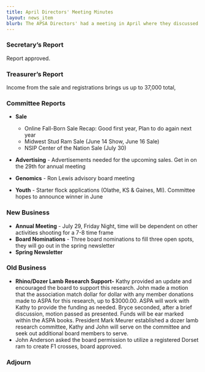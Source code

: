 ```yaml
---
title: April Directors' Meeting Minutes
layout: news_item
blurb: The APSA Directors' had a meeting in April where they discussed upcoming sales, board nominations, and rhino/dozer lamb research
---
```



### Secretary’s Report

Report approved.

### Treasurer’s Report

Income from the sale and registrations brings us up to 37,000 total,

### Committee Reports

* **Sale**
  * Online Fall-Born Sale Recap: Good first year, Plan to do again next year
  * Midwest Stud Ram Sale (June 14 Show, June 16 Sale)
  * NSIP Center of the Nation Sale (July 30)

* **Advertising** - Advertisements needed for the upcoming sales. Get in on the 29th for annual meeting 

* **Genomics** - Ron Lewis advisory board meeting
  
* **Youth** - Starter flock applications (Olathe, KS & Gaines, MI). Committee hopes to announce winner in June 


### New Business

* **Annual Meeting** - July 29, Friday Night, time will be dependent on other activities shooting for a 7-8 time frame
* **Board Nominations** - Three board nominations to fill three open spots, they will go out in the spring newsletter
* **Spring Newsletter**

### Old Business

* **Rhino/Dozer Lamb Research Support-** Kathy provided an update and encouraged the board to support this research. John made a motion that the association match dollar for dollar with any member donations made to ASPA for this research, up to $3000.00. ASPA will work with Kathy to provide the funding as needed. Bryce seconded, after a brief discussion, motion passed as presented. Funds will be ear marked within the ASPA books. President Mark Meurer established a dozer lamb research committee, Kathy and John will serve on the committee and seek out additional board members to serve.
* John Anderson asked the board permission to utilize a registered Dorset ram to create F1 crosses, board approved.  

### Adjourn
